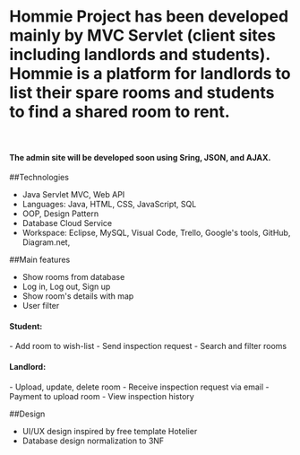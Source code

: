<h1>Hommie Project has been developed mainly by MVC Servlet (client sites including landlords and students).
Hommie is a platform for landlords to list their spare rooms and students to find a shared room to rent. </h1>
<br>
<h4>The admin site will be developed soon using Sring, JSON, and AJAX.</h4>

##Technologies
- Java Servlet MVC, Web API
- Languages: Java, HTML, CSS, JavaScript, SQL
- OOP, Design Pattern
- Database Cloud Service 
- Workspace: Eclipse, MySQL, Visual Code, Trello, Google's tools, GitHub, Diagram.net, 


##Main features
- Show rooms from database
- Log in, Log out, Sign up
- Show room's details with map
- User filter

<h4>Student:</h4>
- Add room to wish-list
- Send inspection request
- Search and filter rooms

<h4>Landlord:</h4>
- Upload, update, delete room
- Receive inspection request via email
- Payment to upload room 
- View inspection history


##Design
- UI/UX design inspired by free template Hotelier 
- Database design normalization to 3NF

